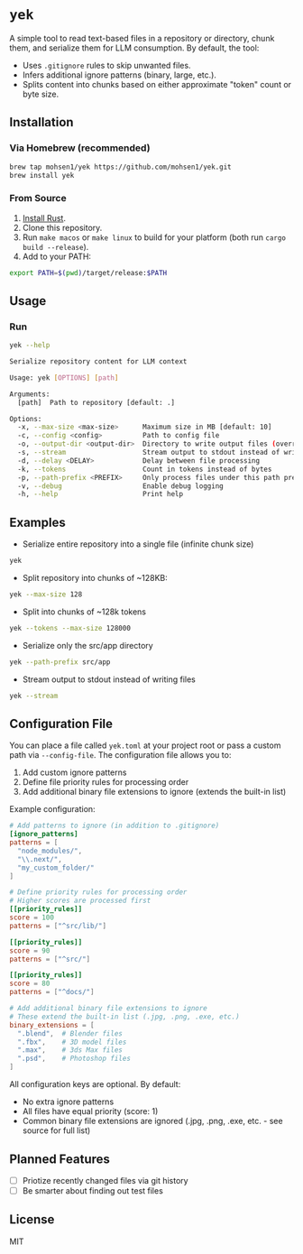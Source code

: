 # `yek`

A simple tool to read text-based files in a repository or directory, chunk them, and serialize them for LLM consumption. By default, the tool:

- Uses `.gitignore` rules to skip unwanted files.
- Infers additional ignore patterns (binary, large, etc.).
- Splits content into chunks based on either approximate "token" count or byte size.

## Installation

### Via Homebrew (recommended)

```bash
brew tap mohsen1/yek https://github.com/mohsen1/yek.git
brew install yek
```

### From Source

1. [Install Rust](https://www.rust-lang.org/tools/install).
2. Clone this repository.
3. Run `make macos` or `make linux` to build for your platform (both run `cargo build --release`).
4. Add to your PATH:

```bash
export PATH=$(pwd)/target/release:$PATH
```

## Usage

### Run

```bash
yek --help

Serialize repository content for LLM context

Usage: yek [OPTIONS] [path]

Arguments:
  [path]  Path to repository [default: .]

Options:
  -x, --max-size <max-size>      Maximum size in MB [default: 10]
  -c, --config <config>          Path to config file
  -o, --output-dir <output-dir>  Directory to write output files (overrides config file)
  -s, --stream                   Stream output to stdout instead of writing to file
  -d, --delay <DELAY>            Delay between file processing
  -k, --tokens                   Count in tokens instead of bytes
  -p, --path-prefix <PREFIX>     Only process files under this path prefix
  -v, --debug                    Enable debug logging
  -h, --help                     Print help

```

## Examples

- Serialize entire repository into a single file (infinite chunk size)

```bash
yek
```

- Split repository into chunks of ~128KB:

```bash
yek --max-size 128
```

- Split into chunks of ~128k tokens

```bash
yek --tokens --max-size 128000
```

- Serialize only the src/app directory

```bash
yek --path-prefix src/app
```

- Stream output to stdout instead of writing files

```bash
yek --stream
```

## Configuration File

You can place a file called `yek.toml` at your project root or pass a custom path via `--config-file`. The configuration file allows you to:

1. Add custom ignore patterns
2. Define file priority rules for processing order
3. Add additional binary file extensions to ignore (extends the built-in list)

Example configuration:

```toml
# Add patterns to ignore (in addition to .gitignore)
[ignore_patterns]
patterns = [
  "node_modules/",
  "\\.next/",
  "my_custom_folder/"
]

# Define priority rules for processing order
# Higher scores are processed first
[[priority_rules]]
score = 100
patterns = ["^src/lib/"]

[[priority_rules]]
score = 90
patterns = ["^src/"]

[[priority_rules]]
score = 80
patterns = ["^docs/"]

# Add additional binary file extensions to ignore
# These extend the built-in list (.jpg, .png, .exe, etc.)
binary_extensions = [
  ".blend",  # Blender files
  ".fbx",    # 3D model files
  ".max",    # 3ds Max files
  ".psd",    # Photoshop files
]
```

All configuration keys are optional. By default:

- No extra ignore patterns
- All files have equal priority (score: 1)
- Common binary file extensions are ignored (.jpg, .png, .exe, etc. - see source for full list)

## Planned Features

- [ ] Priotize recently changed files via git history
- [ ] Be smarter about finding out test files

## License

MIT

